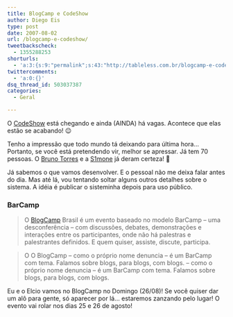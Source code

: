 ```yaml
---
title: BlogCamp e CodeShow
author: Diego Eis
type: post
date: 2007-08-02
url: /blogcamp-e-codeshow/
tweetbackscheck:
  - 1355288253
shorturls:
  - 'a:3:{s:9:"permalink";s:43:"http://tableless.com.br/blogcamp-e-codeshow";s:7:"tinyurl";s:26:"http://tinyurl.com/3w9e36a";s:4:"isgd";s:19:"http://is.gd/nzd0Yt";}'
twittercomments:
  - 'a:0:{}'
dsq_thread_id: 503037387
categories:
  - Geral

---
```

O [CodeShow][1] está chegando e ainda (AINDA) há vagas. Acontece que elas estão se acabando! 😉
  
Tenho a impressão que todo mundo tá deixando para última hora&#8230; Portanto, se você está pretendendo vir, melhor se apressar. Já tem 70 pessoas. O [Bruno Torres][2] e a [S1mone][3] já deram certeza! 🙂

Já sabemos o que vamos desenvolver. E o pessoal não me deixa falar antes do dia. Mas até lá, vou tentando soltar alguns outros detalhes sobre o sistema. A idéia é publicar o sisteminha depois para uso público.

### BarCamp

> O [BlogCamp][4] Brasil é um evento baseado no modelo BarCamp &#8211; uma desconferência &#8211; com discussões, debates, demonstrações e interações entre os participantes, onde não há palestras e palestrantes definidos. E quem quiser, assiste, discute, participa.

> O O BlogCamp &#8211; como o próprio nome denuncia &#8211; é um BarCamp com tema. Falamos sobre blogs, para blogs, com blogs. &#8211; como o próprio nome denuncia &#8211; é um BarCamp com tema. Falamos sobre blogs, para blogs, com blogs.

Eu e o Elcio vamos no BlogCamp no Domingo (26/08)! Se você quiser dar um alô para gente, só aparecer por lá&#8230; estaremos zanzando pelo lugar! O evento vai rolar nos dias 25 e 26 de agosto!

 [1]: http://visie.com.br/codeshow/
 [2]: http://brunotorres.net
 [3]: http://s1mone.net/
 [4]: http://blogcamp.com.br/sobre
